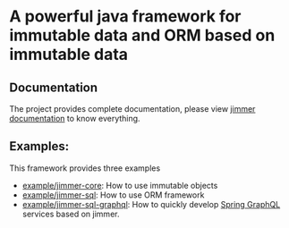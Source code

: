 # A powerful java framework for immutable data and ORM based on immutable data

## Documentation

The project provides complete documentation, please view [jimmer documentation]([http://localhost:3000/jimmer-doc/](https://babyfish-ct.github.io/jimmer-doc/)) to know everything.

## Examples:

This framework provides three examples

- [example/jimmer-core](example/jimmer-core): How to use immutable objects
- [example/jimmer-sql](example/jimmer-sql): How to use ORM framework
- [example/jimmer-sql-graphql](example/jimmer-sql-graphql): How to quickly develop [Spring GraphQL](https://spring.io/projects/spring-graphql) services based on jimmer.
